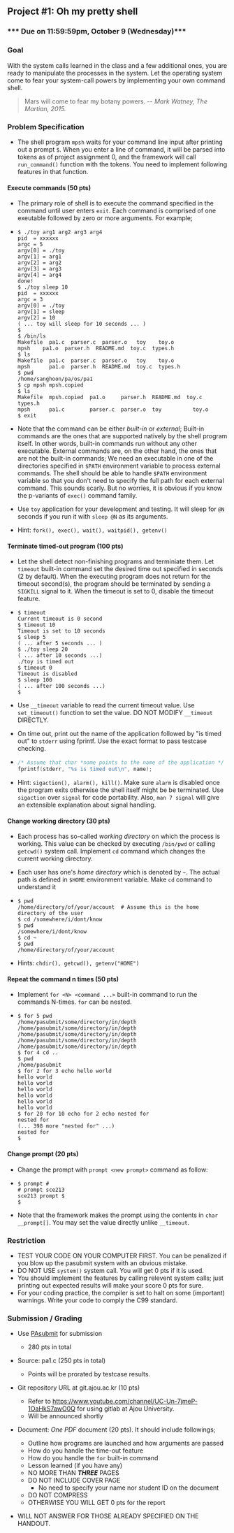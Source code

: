 ## Project #1: Oh my pretty shell

### *** Due on 11:59:59pm, October 9 (Wednesday)***

### Goal

With the system calls learned in the class and a few additional ones, you are ready to manipulate the processes in the system. Let the operating system come to fear your system-call powers by implementing your own command shell.

> Mars will come to fear my botany powers.
> -- <cite>Mark Watney, The Martian, 2015.</cite>


### Problem Specification
- The shell program `mpsh` waits for your command line input after printing out a prompt `$`. When you enter a line of command, it will be parsed into tokens as of project assignment 0, and the framework will call `run_command()` function with the tokens. You need to implement following features in that function.


#### Execute commands (50 pts)
- The primary role of shell is to execute the command specified in the command until user enters `exit`. Each command is comprised of one exeutable followed by zero or more arguments. For example;

- ```shell
  $ ./toy arg1 arg2 arg3 arg4
  pid  = xxxxxx
  argc = 5
  argv[0] = ./toy
  argv[1] = arg1
  argv[2] = arg2
  argv[3] = arg3
  argv[4] = arg4
  done!
  $ ./toy sleep 10
  pid  = xxxxxx
  argc = 3
  argv[0] = ./toy
  argv[1] = sleep
  argv[2] = 10
  ( ... toy will sleep for 10 seconds ... )
  $
  $ /bin/ls
  Makefile  pa1.c  parser.c  parser.o   toy    toy.o
  mpsh	  pa1.o  parser.h  README.md  toy.c  types.h
  $ ls
  Makefile  pa1.c  parser.c  parser.o   toy    toy.o
  mpsh	    pa1.o  parser.h  README.md  toy.c  types.h
  $ pwd
  /home/sanghoon/pa/os/pa1
  $ cp mpsh mpsh.copied
  $ ls
  Makefile  mpsh.copied  pa1.o	   parser.h  README.md  toy.c  types.h
  mpsh	    pa1.c        parser.c  parser.o  toy	      toy.o
  $ exit
  ```
  
- Note that the command can be either *built-in* or *external*; Built-in commands are the ones that are supported natively by the shell program itself. In other words, built-in commands run without any other executable. External commands are, on the other hand, the ones that are not the built-in commands; We need an executable in one of the directories specified in `$PATH` environment variable to process external commands. The  shell should be able to handle `$PATH` environment variable so that you don't need to specify the full path for each external command. This sounds scarly. But no worries, it is obvious if you know the p-variants of `exec()` command family.

- Use `toy` application for your development and testing. It will sleep for `@N` seconds if you run it with `sleep @N` as its arguments.

- Hint: `fork(), exec(), wait(), waitpid(), getenv()`


#### Terminate timed-out program (100 pts)

- Let the shell detect non-finishing programs and terminiate them. Let `timeout` built-in command set the desired time out specified in seconds (2 by default). When the executing program does not return for the timeout second(s), the program should be terminated by sending a `SIGKILL` signal to it. When the timeout is set to 0, disable the timeout feature.

- ```shell
  $ timeout
  Current timeout is 0 second
  $ timeout 10
  Timeout is set to 10 seconds
  $ sleep 5
  ( ... after 5 seconds ... )
  $ ./toy sleep 20
  ( ... after 10 seconds ...)
  ./toy is timed out
  $ timeout 0
  Timeout is disabled
  $ sleep 100
  ( ... after 100 seconds ...)
  $
  ```

- Use `__timeout` variable to read the current timeout value. Use `set_timeout()` function to set the value. DO NOT MODIFY `__timeout` DIRECTLY.

- On time out, print out the name of the application followed by "is timed out" to `stderr` using fprintf. Use the exact format to pass testcase checking.

- ```C
  /* Assume that char *name points to the name of the application */
  fprintf(stderr, "%s is timed out\n", name);
  ```

- Hint: `sigaction(), alarm(), kill()`. Make sure `alarm` is disabled once the program exits otherwise the shell itself might be be terminated. Use `sigaction` over `signal` for code portability. Also, `man 7 signal` will give an extensible explanation about signal handling.


#### Change working directory (30 pts)

- Each process has so-called *working directory* on which the process is working. This value can be checked by executing `/bin/pwd` or calling `getcwd()` system call. Implement `cd` command which changes the current working directory.

- Each user has one's *home directory* which is denoted by `~`. The actual path is defined in `$HOME` environment variable. Make `cd` command to understand it

- ```shell
  $ pwd
  /home/directory/of/your/account  # Assume this is the home directory of the user
  $ cd /somewhere/i/dont/know
  $ pwd
  /somewhere/i/dont/know
  $ cd ~
  $ pwd
  /home/directory/of/your/account
  ```

- Hints: `chdir(), getcwd(), getenv("HOME")`


#### Repeat the command n times (50 pts)
- Implement `for <N> <command ...>` built-in command to run the commands N-times. `for` can be nested.

- ```shell
  $ for 5 pwd
  /home/pasubmit/some/directory/in/depth
  /home/pasubmit/some/directory/in/depth
  /home/pasubmit/some/directory/in/depth
  /home/pasubmit/some/directory/in/depth
  /home/pasubmit/some/directory/in/depth
  $ for 4 cd ..
  $ pwd
  /home/pasubmit
  $ for 2 for 3 echo hello world
  hello world
  hello world
  hello world
  hello world
  hello world
  hello world
  $ for 20 for 10 echo for 2 echo nested for
  nested for
  (... 398 more "nested for" ...)
  nested for
  $
  ```


#### Change prompt (20 pts)
- Change the prompt with `prompt <new prompt>` command as follow:

- ```shell
  $ prompt #
  # prompt sce213
  sce213 prompt $
  $
  ```

- Note that the framework makes the prompt using the contents in `char __prompt[]`. You may set the value directly unlike `__timeout`.


### Restriction

- TEST YOUR CODE ON YOUR COMPUTER FIRST. You can be penalized if you blow up the pasubmit system with an obvious mistake.
- DO NOT USE `system()` system call. You will get 0 pts if it is used.
- You should implement the features by calling relevent system calls; just printing out expected results will make your score 0 pts for sure.
- For your coding practice, the compiler is set to halt on some (important) warnings. Write your code to comply the C99 standard.


### Submission / Grading

- Use [PAsubmit](https://sslab.ajou.ac.kr/pasubmit) for submission
	- 280 pts in total

- Source: pa1.c (250 pts in total)
  - Points will be prorated by testcase results.

- Git repository URL at git.ajou.ac.kr (10 pts)
  - Refer to https://www.youtube.com/channel/UC-Un-7jmeP-1OaHkS7awO0Q for using gitlab at Ajou University.
  - Will be announced shortly

- Document: *One PDF* document (20 pts). It should include followings;
	- Outline how programs are launched and how arguments are passed
  - How do you handle the time-out feature
  - How do you handle the `for` built-in command
  - Lesson learned (if you have any)
  - NO MORE THAN ***THREE*** PAGES
  - DO NOT INCLUDE COVER PAGE
    - No need to specify your name nor student ID on the document
  - DO NOT COMPRESS
  - OTHERWISE YOU WILL GET 0 pts for the report

- WILL NOT ANSWER FOR THOSE ALREADY SPECIFIED ON THE HANDOUT.
